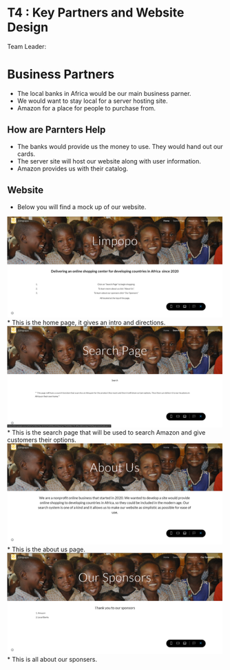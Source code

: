 # T4 : Key Partners and Website Design

Team Leader:

# Business Partners
* The local banks in Africa would be our main business parner. 
* We would want to stay local for a server hosting site.
* Amazon for a place for people to purchase from.

## How are Parnters Help
  
 * The banks would provide us the money to use. They would hand out our cards.
 * The server site will host our website along with user information.
 * Amazon provides us with their catalog.

## Website
 * Below you will find a mock up of our website.

<img src="/images/2020-04-09 (5).png" width="500">
 * This is the home page, it gives an intro and directions.
 
<img src="/images/2020-04-09 (4).png" width="500">
 * This is the search page that will be used to search Amazon and give customers their options.
 
<img src="/images/2020-04-09 (6).png" width="500">
 * This is the about us page.
 
<img src="/images/2020-04-09 (7).png" width="500">
 * This is all about our sponsers.
